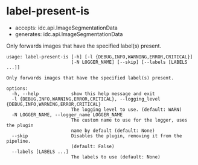 # label-present-is

* accepts: idc.api.ImageSegmentationData
* generates: idc.api.ImageSegmentationData

Only forwards images that have the specified label(s) present.

```
usage: label-present-is [-h] [-l {DEBUG,INFO,WARNING,ERROR,CRITICAL}]
                        [-N LOGGER_NAME] [--skip] [--labels [LABELS ...]]

Only forwards images that have the specified label(s) present.

options:
  -h, --help            show this help message and exit
  -l {DEBUG,INFO,WARNING,ERROR,CRITICAL}, --logging_level {DEBUG,INFO,WARNING,ERROR,CRITICAL}
                        The logging level to use. (default: WARN)
  -N LOGGER_NAME, --logger_name LOGGER_NAME
                        The custom name to use for the logger, uses the plugin
                        name by default (default: None)
  --skip                Disables the plugin, removing it from the pipeline.
                        (default: False)
  --labels [LABELS ...]
                        The labels to use (default: None)
```
